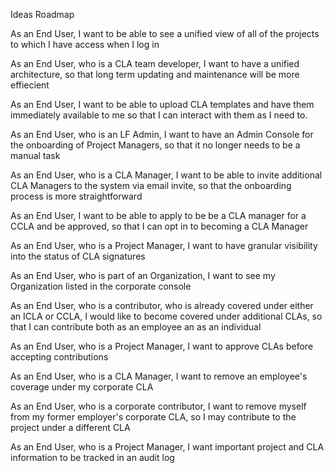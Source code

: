 Ideas Roadmap

As an End User, I want to be able to see a unified view of all of the projects to which I have access when I log in

As an End User, who is a CLA team developer, I want to have a unified architecture, so that long term updating and maintenance will be more effiecient

As an End User, I want to be able to upload CLA templates and have them immediately available to me so that I can interact with them as I need to.

As an End User, who is an LF Admin, I want to have an Admin Console for the onboarding of Project Managers, so that it no longer needs to be a manual task

As an End User, who is a CLA Manager, I want to be able to invite additional CLA Managers to the system via email invite, so that the onboarding process is more straightforward

As an End User, I want to be able to apply to be be a CLA manager for a CCLA and be approved, so that I can opt in to becoming a CLA Manager

As an End User, who is a Project Manager, I want to have granular visibility into the status of CLA signatures

As an End User, who is part of an Organization, I want to see my Organization listed in the corporate console

As an End User, who is a contributor, who is already covered under either an ICLA or CCLA, I would like to become covered under additional CLAs, so that I can contribute both as an employee an as an individual

As an End User, who is a Project Manager, I want to approve CLAs before accepting contributions

As an End User, who is a CLA Manager, I want to remove an employee's coverage under my corporate CLA

As an End User, who is a corporate contributor, I want to remove myself from my former employer's corporate CLA, so I may contribute to the project under a different CLA

As an End User, who is a Project Manager, I want important project and CLA information to be tracked in an audit log